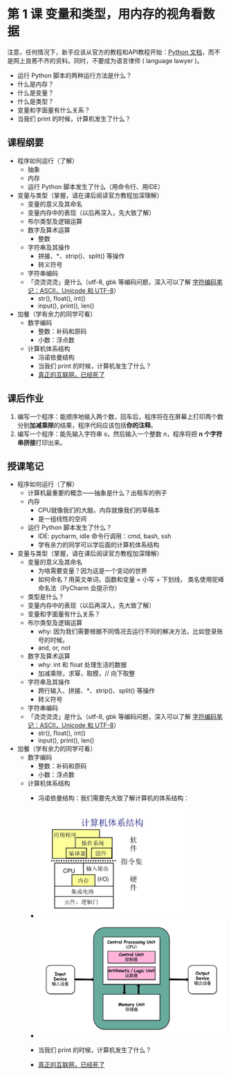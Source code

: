 # 第 1 课 变量和类型，用内存的视角看数据

注意，任何情况下，新手应该从官方的教程和API教程开始：[Python 文档](https://docs.python.org/zh-cn/3/tutorial/index.html)，而不是网上良莠不齐的资料。同时，不要成为语言律师 ( language lawyer )。

- 运行 Python 脚本的两种运行方法是什么？
- 什么是内存？
- 什么是变量？
- 什么是类型？
- 变量和字面量有什么关系？
- 当我们 print 的时候，计算机发生了什么？


## 课程纲要
- 程序如何运行（了解）
  - 抽象
  - 内存
  - 运行 Python 脚本发生了什么（用命令行、用IDE）
- 变量与类型（掌握，请在课后阅读官方教程加深理解）
  - 变量的意义及其命名
  - 变量内存中的表现（以后再深入，先大致了解）
  - 布尔类型及逻辑运算
  - 数字及算术运算
    - 整数
  - 字符串及其操作
    - 拼接、*、strip()、split() 等操作
    - 转义符号
  - 字符串编码
  - 「烫烫烫烫」是什么（utf-8, gbk 等编码问题，深入可以了解 [字符编码笔记：ASCII，Unicode 和 UTF-8](http://www.ruanyifeng.com/blog/2007/10/ascii_unicode_and_utf-8.html)）
    - str(), float(), int()
    - input(), print(), len()
- 加餐（学有余力的同学可看）
  - 数字编码
    - 整数：补码和原码
    - 小数：浮点数
  - 计算机体系结构
    - 冯诺依曼结构
    - 当我们 print 的时候，计算机发生了什么？
    - [真正的互联网，已经死了](http://benearyou.com/therealinternetisdead/)

## 课后作业

1. 编写一个程序：能顺序地输入两个数，回车后，程序将在在屏幕上打印两个数分别**加减乘除**的结果，程序代码应该包括**你的注释**。
2. 编写一个程序：能先输入字符串 s，然后输入一个整数 n，程序将把 **n 个字符串拼接**打印出来。

## 授课笔记

- 程序如何运行（了解）
  - 计算机最重要的概念——抽象是什么？出租车的例子
  - 内存
    - CPU就像我们的大脑，内存就像我们的草稿本
    - 是一组线性的空间
  - 运行 Python 脚本发生了什么？
    - IDE: pycharm, idle 命令行调用：cmd, bash, ssh
    - 学有余力的同学可以学后面的计算机体系结构
- 变量与类型（掌握，请在课后阅读官方教程加深理解）
  - 变量的意义及其命名
    - 为啥需要变量？因为这是一个变动的世界
    - 如何命名？用英文单词，函数和变量 = 小写 + 下划线， 类名使用驼峰命名法（PyCharm 会提示你）
  - 类型是什么？
  - 变量内存中的表现（以后再深入，先大致了解）
  - 变量和字面量有什么关系？
  - 布尔类型及逻辑运算
    - why: 因为我们需要根据不同情况去运行不同的解决方法，比如登录账号的时候。
    - and, or,  not
  - 数字及算术运算
    - why: int 和 float 处理生活的数据
    - 加减乘除，求幂，取模，// 向下取整
  - 字符串及其操作
    - 跨行输入、拼接、*、strip()、split() 等操作
    - 转义符号
  - 字符串编码
  - 「烫烫烫烫」是什么（utf-8, gbk 等编码问题，深入可以了解 [字符编码笔记：ASCII，Unicode 和 UTF-8](http://www.ruanyifeng.com/blog/2007/10/ascii_unicode_and_utf-8.html)）
    - str(), float(), int()
    - input(), print(), len()
- 加餐（学有余力的同学可看）
  - 数字编码
    - 整数：补码和原码
    - 小数：浮点数
  - 计算机体系结构
    - 冯诺依曼结构：我们需要先大致了解计算机的体系结构：
    - <img src="../img/gda.jpg" alt="gda" style="zoom: 33%;" />
    - <img src="../img/1182611-20190530163801121-1848365582.png" alt="1182611-20190530163801121-1848365582"  />
    
    - 当我们 print 的时候，计算机发生了什么？
  
    - [真正的互联网，已经死了](http://benearyou.com/therealinternetisdead/)
    

